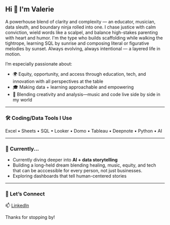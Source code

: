 ## Hi 👋 I'm Valerie

A powerhouse blend of clarity and complexity — an educator, musician, data sleuth, and boundary ninja rolled into one. I chase justice with calm conviction, wield words like a scalpel, and balance high-stakes parenting with heart and humor. I'm the type who builds scaffolding while walking the tightrope, learning SQL by sunrise and composing literal or figurative melodies by sunset. Always evolving, always intentional — a layered life in motion.


I’m especially passionate about:
- 🌍 Equity, opportunity, and access through education, tech, and innovation with all perspectives at the table
- 🎓 Making data + learning approachable and empowering  
- 🧠 Blending creativity and analysis—music and code live side by side in my world  

---

### 🛠️ Coding/Data Tools I Use
Excel • Sheets • SQL • Looker • Domo • Tableau • Deepnote • Python • AI 

---

### 🌱 Currently...
- Currently diving deeper into **AI + data storytelling**  
- Building a long-held dream blending healing, music, equity, and tech that can be acccessible for every person, not just businesses.
- Exploring dashboards that tell human-centered stories  

---

### 🤝 Let’s Connect
📫 [LinkedIn](https://www.linkedin.com/in/valerie-witt)

Thanks for stopping by!
